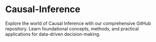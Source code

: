 # Causal-Inference
Explore the world of Causal Inference with our comprehensive GitHub repository. Learn foundational concepts, methods, and practical applications for data-driven decision-making.
